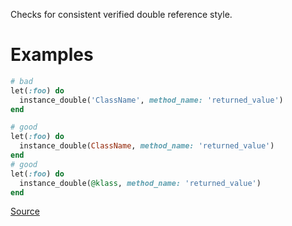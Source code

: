 
Checks for consistent verified double reference style.

# Examples

```ruby
# bad
let(:foo) do
  instance_double('ClassName', method_name: 'returned_value')
end

# good
let(:foo) do
  instance_double(ClassName, method_name: 'returned_value')
end
# good
let(:foo) do
  instance_double(@klass, method_name: 'returned_value')
end
```

[Source](http://www.rubydoc.info/gems/rubocop/RuboCop/Cop/RSpec/VerifiedDoubleReference)